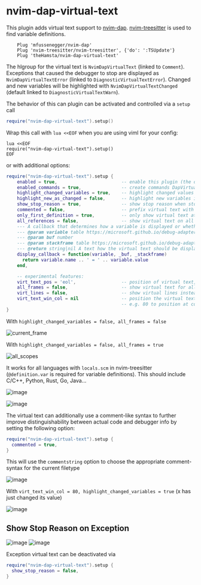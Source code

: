 # nvim-dap-virtual-text

This plugin adds virtual text support to [nvim-dap](https://github.com/mfussenegger/nvim-dap).
[nvim-treesitter](https://github.com/nvim-treesitter/nvim-treesitter) is used to find variable definitions.

```vim
    Plug 'mfussenegger/nvim-dap'
    Plug 'nvim-treesitter/nvim-treesitter', {'do': ':TSUpdate'}
    Plug 'theHamsta/nvim-dap-virtual-text'
```

The hlgroup for the virtual text is `NvimDapVirtualText` (linked to `Comment`).
Exceptions that caused the debugger to stop are displayed as `NvimDapVirtualTextError`
(linked to `DiagnosticVirtualTextError`). Changed and new variables will be highlighted with
`NvimDapVirtualTextChanged` (default linked to `DiagnosticVirtualTextWarn`).

The behavior of this can plugin can be activated and controlled via a `setup` call

```lua
require("nvim-dap-virtual-text").setup()
```

Wrap this call with `lua <<EOF` when you are using viml for your config:

```vim
lua <<EOF
require("nvim-dap-virtual-text").setup()
EOF
```

or with additional options:
```lua
require("nvim-dap-virtual-text").setup {
    enabled = true,                        -- enable this plugin (the default)
    enabled_commands = true,               -- create commands DapVirtualTextEnable, DapVirtualTextDisable, DapVirtualTextToggle, (DapVirtualTextForceRefresh for refreshing when debug adapter did not notify its termination)
    highlight_changed_variables = true,    -- highlight changed values with NvimDapVirtualTextChanged, else always NvimDapVirtualText
    highlight_new_as_changed = false,      -- highlight new variables in the same way as changed variables (if highlight_changed_variables)
    show_stop_reason = true,               -- show stop reason when stopped for exceptions
    commented = false,                     -- prefix virtual text with comment string
    only_first_definition = true,          -- only show virtual text at first definition (if there are multiple)
    all_references = false,                -- show virtual text on all all references of the variable (not only definitions)
    --- A callback that determines how a variable is displayed or whether it should be omitted
    --- @param variable table https://microsoft.github.io/debug-adapter-protocol/specification#Types_Variable
    --- @param buf number
    --- @param stackframe table https://microsoft.github.io/debug-adapter-protocol/specification#Types_StackFrame
    --- @return string|nil A text how the virtual text should be displayed or nil, if this variable shouldn't be displayed
    display_callback = function(variable, _buf, _stackframe)
      return variable.name .. ' = ' .. variable.value
    end,

    -- experimental features:
    virt_text_pos = 'eol',                 -- position of virtual text, see `:h nvim_buf_set_extmark()`
    all_frames = false,                    -- show virtual text for all stack frames not only current. Only works for debugpy on my machine.
    virt_lines = false,                    -- show virtual lines instead of virtual text (will flicker!)
    virt_text_win_col = nil                -- position the virtual text at a fixed window column (starting from the first text column) ,
                                           -- e.g. 80 to position at column 80, see `:h nvim_buf_set_extmark()`
}
```

With `highlight_changed_variables = false, all_frames = false`

![current_frame](https://user-images.githubusercontent.com/7189118/81495691-5d937400-92b2-11ea-8995-17daeda593cc.gif)

With `highlight_changed_variables = false, all_frames = true`

![all_scopes](https://user-images.githubusercontent.com/7189118/81495701-6b48f980-92b2-11ea-8df4-dd476dc825bc.gif)

It works for all languages with `locals.scm` in nvim-treesitter (`@definition.var` is required for variable definitions).
This should include C/C++, Python, Rust, Go, Java...

![image](https://user-images.githubusercontent.com/7189118/82733259-f4304e00-9d12-11ea-90da-addebada2e18.png)

![image](https://user-images.githubusercontent.com/7189118/91160889-485c1d00-e6ca-11ea-9c70-e329c50ed1e1.png)

The virtual text can additionally use a comment-like syntax to further improve distinguishability between actual code and debugger info by setting the following option:
```lua
require("nvim-dap-virtual-text").setup {
  commented = true,
}
```

This will use the `commentstring` option to choose the appropriate comment-syntax for the current filetype

![image](https://user-images.githubusercontent.com/6146545/134688673-49c86368-ed51-4f16-82b4-fce05bcd9767.PNG)

With `virt_text_win_col = 80, highlight_changed_variables = true` (x has just changed its value)

![image](https://user-images.githubusercontent.com/7189118/139598856-d45e02ef-62f6-4f7e-a619-ed9b48d53cc1.png)


## Show Stop Reason on Exception

![image](https://user-images.githubusercontent.com/7189118/115946315-b3136180-a4c0-11eb-8d8b-980b11464448.png)
![image](https://user-images.githubusercontent.com/7189118/115946346-db9b5b80-a4c0-11eb-8582-6075d818d869.png)

Exception virtual text can be deactivated via

```lua
require("nvim-dap-virtual-text").setup {
  show_stop_reason = false,
}
```
